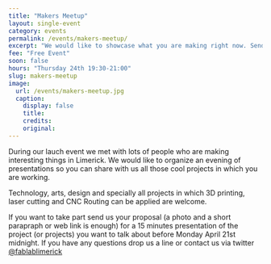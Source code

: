 ```yaml
---
title: "Makers Meetup"
layout: single-event
category: events
permalink: /events/makers-meetup/
excerpt: "We would like to showcase what you are making right now. Send us your proposal for a 15 minutes presentation before April 21st midnight. Any discipline is welcome!"
fee: "Free Event"
soon: false
hours: "Thursday 24th 19:30-21:00"
slug: makers-meetup
image:
  url: /events/makers-meetup.jpg
  caption:
    display: false
    title: 
    credits: 
    original: 
---
```


During our lauch event we met with lots of people who are making interesting things in Limerick. We would like to organize an evening of presentations so you can share with us all those cool projects in which you are working.

Technology, arts, design and specially all projects in which 3D printing, laser cutting and CNC Routing can be applied are welcome. 

If you want to take part send us your proposal (a photo and a short parapraph or web link is enough) for a 15 minutes presentation of the project (or projects) you want to talk about before Monday April 21st midnight. If you have any questions drop us a line or contact us via twitter [@fablablimerick](http://twitter.com/fablablimerick/)